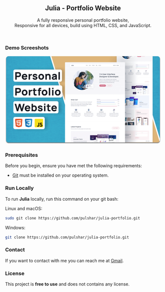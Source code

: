 <div align="center">

  <br />
  <br />

  <h2 align="center">Julia - Portfolio Website</h2>

A fully responsive personal portfolio website, <br />Responsive for all devices, build using HTML, CSS, and JavaScript.

</div>

<br />

### Demo Screeshots

![Julia Desktop Demo](./readme-images/desktop.png "Desktop Demo")

### Prerequisites

Before you begin, ensure you have met the following requirements:

- [Git](https://git-scm.com/downloads "Download Git") must be installed on your operating system.

### Run Locally

To run **Julia** locally, run this command on your git bash:

Linux and macOS:

```bash
sudo git clone https://github.com/pulshar/julia-portfolio.git
```

Windows:

```bash
git clone https://github.com/pulshar/julia-portfolio.git
```

### Contact

If you want to contact with me you can reach me at [Gmail](mailto:alvaroq@gmail.com).

### License

This project is **free to use** and does not contains any license.
